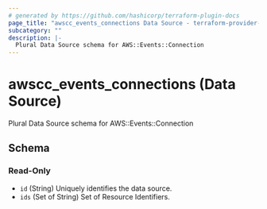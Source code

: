 ```yaml
---
# generated by https://github.com/hashicorp/terraform-plugin-docs
page_title: "awscc_events_connections Data Source - terraform-provider-awscc"
subcategory: ""
description: |-
  Plural Data Source schema for AWS::Events::Connection
---
```


# awscc_events_connections (Data Source)

Plural Data Source schema for AWS::Events::Connection



<!-- schema generated by tfplugindocs -->
## Schema

### Read-Only

- `id` (String) Uniquely identifies the data source.
- `ids` (Set of String) Set of Resource Identifiers.


